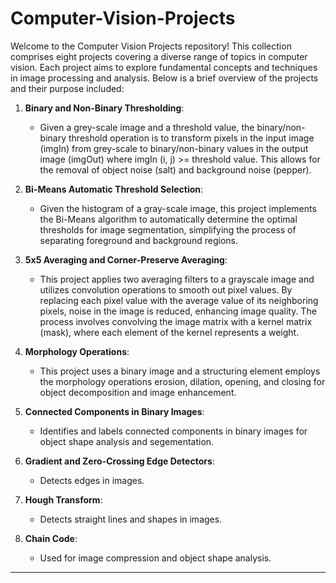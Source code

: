 # Computer-Vision-Projects

Welcome to the Computer Vision Projects repository! This collection comprises eight projects covering a diverse range of topics in computer vision. Each project aims to explore fundamental concepts and techniques in image processing and analysis. Below is a brief overview of the projects and their purpose included:

1. **Binary and Non-Binary Thresholding**:
   - Given a grey-scale image and a threshold value, the binary/non-binary threshold operation is to transform pixels in the input image (imgIn) from grey-scale to binary/non-binary values in the output image (imgOut) where imgIn (i, j) >= threshold value. This allows for the removal of object noise (salt) and background noise (pepper).

2. **Bi-Means Automatic Threshold Selection**:
   - Given the histogram of a gray-scale image, this project implements the Bi-Means algorithm to automatically determine the optimal thresholds for image segmentation, simplifying the process of separating foreground and background regions.

3. **5x5 Averaging and Corner-Preserve Averaging**:
   - This project applies two averaging filters to a grayscale image and utilizes convolution operations to smooth out pixel values. By replacing each pixel value with the average value of its neighboring pixels, noise in the image is reduced, enhancing image quality. The process involves convolving the image matrix with a kernel matrix (mask), where each element of the kernel represents a weight. 

4. **Morphology Operations**:
   - This project uses a binary image and a structuring element employs the morphology operations erosion, dilation, opening, and closing for object decomposition and image enhancement.

5. **Connected Components in Binary Images**:
   - Identifies and labels connected components in binary images for object shape analysis and segementation.

6. **Gradient and Zero-Crossing Edge Detectors**:
   - Detects edges in images.

7. **Hough Transform**:
   - Detects straight lines and shapes in images.

8. **Chain Code**:
   - Used for image compression and object shape analysis.

---
